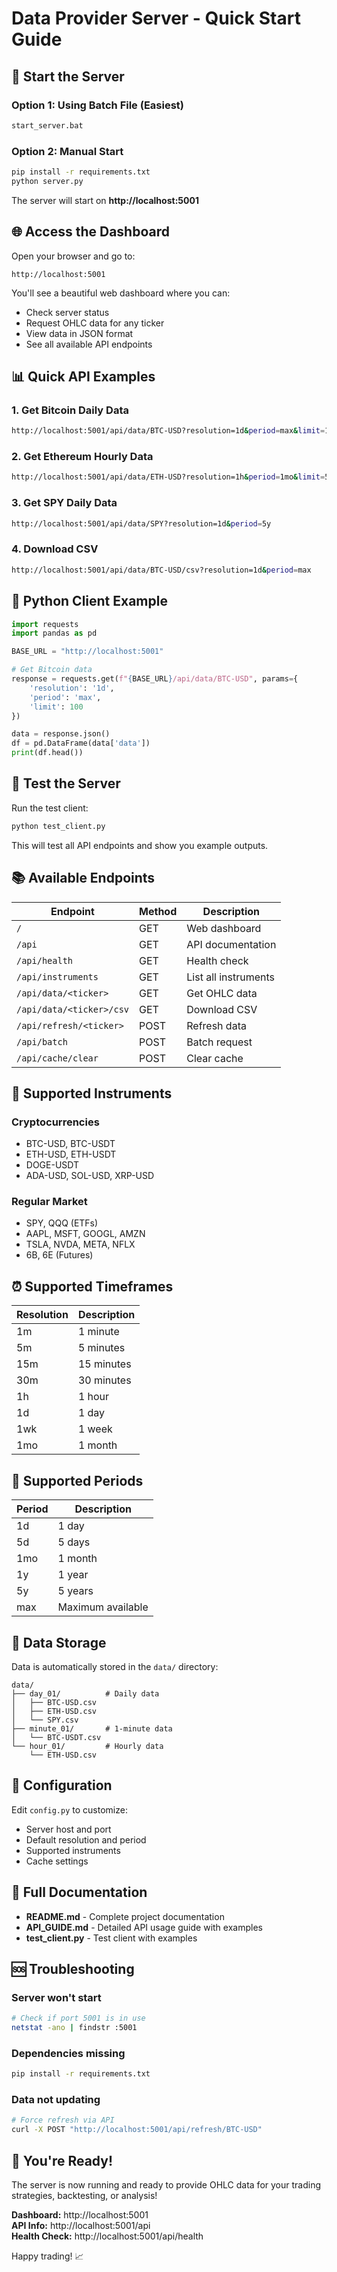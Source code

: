 # Data Provider Server - Quick Start Guide

## 🚀 Start the Server

### Option 1: Using Batch File (Easiest)
```bash
start_server.bat
```

### Option 2: Manual Start
```bash
pip install -r requirements.txt
python server.py
```

The server will start on **http://localhost:5001**

## 🌐 Access the Dashboard

Open your browser and go to:
```
http://localhost:5001
```

You'll see a beautiful web dashboard where you can:
- Check server status
- Request OHLC data for any ticker
- View data in JSON format
- See all available API endpoints

## 📊 Quick API Examples

### 1. Get Bitcoin Daily Data
```bash
http://localhost:5001/api/data/BTC-USD?resolution=1d&period=max&limit=100
```

### 2. Get Ethereum Hourly Data
```bash
http://localhost:5001/api/data/ETH-USD?resolution=1h&period=1mo&limit=50
```

### 3. Get SPY Daily Data
```bash
http://localhost:5001/api/data/SPY?resolution=1d&period=5y
```

### 4. Download CSV
```bash
http://localhost:5001/api/data/BTC-USD/csv?resolution=1d&period=max
```

## 🐍 Python Client Example

```python
import requests
import pandas as pd

BASE_URL = "http://localhost:5001"

# Get Bitcoin data
response = requests.get(f"{BASE_URL}/api/data/BTC-USD", params={
    'resolution': '1d',
    'period': 'max',
    'limit': 100
})

data = response.json()
df = pd.DataFrame(data['data'])
print(df.head())
```

## 🧪 Test the Server

Run the test client:
```bash
python test_client.py
```

This will test all API endpoints and show you example outputs.

## 📚 Available Endpoints

| Endpoint | Method | Description |
|----------|--------|-------------|
| `/` | GET | Web dashboard |
| `/api` | GET | API documentation |
| `/api/health` | GET | Health check |
| `/api/instruments` | GET | List all instruments |
| `/api/data/<ticker>` | GET | Get OHLC data |
| `/api/data/<ticker>/csv` | GET | Download CSV |
| `/api/refresh/<ticker>` | POST | Refresh data |
| `/api/batch` | POST | Batch request |
| `/api/cache/clear` | POST | Clear cache |

## 🎯 Supported Instruments

### Cryptocurrencies
- BTC-USD, BTC-USDT
- ETH-USD, ETH-USDT
- DOGE-USDT
- ADA-USD, SOL-USD, XRP-USD

### Regular Market
- SPY, QQQ (ETFs)
- AAPL, MSFT, GOOGL, AMZN
- TSLA, NVDA, META, NFLX
- 6B, 6E (Futures)

## ⏰ Supported Timeframes

| Resolution | Description |
|------------|-------------|
| 1m | 1 minute |
| 5m | 5 minutes |
| 15m | 15 minutes |
| 30m | 30 minutes |
| 1h | 1 hour |
| 1d | 1 day |
| 1wk | 1 week |
| 1mo | 1 month |

## 📅 Supported Periods

| Period | Description |
|--------|-------------|
| 1d | 1 day |
| 5d | 5 days |
| 1mo | 1 month |
| 1y | 1 year |
| 5y | 5 years |
| max | Maximum available |

## 💾 Data Storage

Data is automatically stored in the `data/` directory:

```
data/
├── day_01/          # Daily data
│   ├── BTC-USD.csv
│   ├── ETH-USD.csv
│   └── SPY.csv
├── minute_01/       # 1-minute data
│   └── BTC-USDT.csv
└── hour_01/         # Hourly data
    └── ETH-USD.csv
```

## 🔧 Configuration

Edit `config.py` to customize:
- Server host and port
- Default resolution and period
- Supported instruments
- Cache settings

## 📖 Full Documentation

- **README.md** - Complete project documentation
- **API_GUIDE.md** - Detailed API usage guide with examples
- **test_client.py** - Test client with examples

## 🆘 Troubleshooting

### Server won't start
```bash
# Check if port 5001 is in use
netstat -ano | findstr :5001
```

### Dependencies missing
```bash
pip install -r requirements.txt
```

### Data not updating
```bash
# Force refresh via API
curl -X POST "http://localhost:5001/api/refresh/BTC-USD"
```

## 🎉 You're Ready!

The server is now running and ready to provide OHLC data for your trading strategies, backtesting, or analysis!

**Dashboard:** http://localhost:5001  
**API Info:** http://localhost:5001/api  
**Health Check:** http://localhost:5001/api/health

Happy trading! 📈

